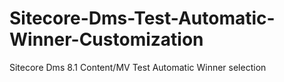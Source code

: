 # Sitecore-Dms-Test-Automatic-Winner-Customization
Sitecore Dms 8.1 Content/MV Test Automatic Winner selection
